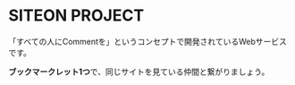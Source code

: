 <h1>SITEON PROJECT</h1>
<p>「すべての人にCommentを」というコンセプトで開発されているWebサービスです。</p>
<p><b>ブックマークレット1つ</b>で、同じサイトを見ている仲間と繋がりましょう。</p>
